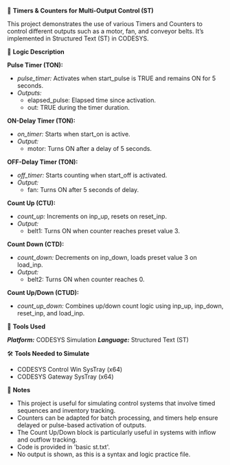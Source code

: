 🔁 **Timers & Counters for Multi-Output Control (ST)**

This project demonstrates the use of various Timers and Counters to control different outputs such as a motor, fan, and conveyor belts. It’s implemented in Structured Text (ST) in CODESYS.

🧩 **Logic Description**

**Pulse Timer (TON):**
  - _pulse_timer:_ Activates when start_pulse is TRUE and remains ON for 5 seconds.
  - _Outputs:_
    - elapsed_pulse: Elapsed time since activation.
    - out: TRUE during the timer duration.

**ON-Delay Timer (TON):**
  - _on_timer:_ Starts when start_on is active.
  - _Output:_
    - motor: Turns ON after a delay of 5 seconds.

**OFF-Delay Timer (TON):**
  - _off_timer:_ Starts counting when start_off is activated.
  - _Output:_
    - fan: Turns ON after 5 seconds of delay.

**Count Up (CTU):**
  - _count_up:_ Increments on inp_up, resets on reset_inp.
  - _Output:_
    - belt1: Turns ON when counter reaches preset value 3.

**Count Down (CTD):**
  - _count_down:_ Decrements on inp_down, loads preset value 3 on load_inp.
  - _Output:_
    - belt2: Turns ON when counter reaches 0.

**Count Up/Down (CTUD):**
  - _count_up_down:_ Combines up/down count logic using inp_up, inp_down, reset_inp, and load_inp.

🔧 **Tools Used**

_**Platform:**_ CODESYS Simulation
_**Language:**_ Structured Text (ST)

🛠️ **Tools Needed to Simulate**

- CODESYS Control Win SysTray (x64)
- CODESYS Gateway SysTray (x64)

📌 **Notes**

- This project is useful for simulating control systems that involve timed sequences and inventory tracking.
- Counters can be adapted for batch processing, and timers help ensure delayed or pulse-based activation of outputs.
- The Count Up/Down block is particularly useful in systems with inflow and outflow tracking.
- Code is provided in 'basic st.txt'.
- No output is shown, as this is a syntax and logic practice file.


